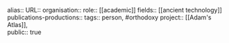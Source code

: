 alias::
URL::
organisation::
role:: [[academic]] 
fields:: [[ancient technology]] 
publications-productions:: 
tags:: person, #orthodoxy 
project:: [[Adam's Atlas]],  
public:: true